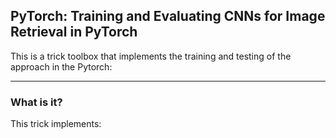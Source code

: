 ## PyTorch: Training and Evaluating CNNs for Image Retrieval in PyTorch

This is a trick toolbox that implements the training and testing of the approach in the Pytorch:


---

### What is it?

This trick implements:


